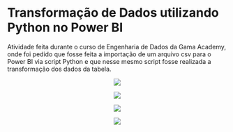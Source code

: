 <h1>Transformação de Dados utilizando Python no Power BI</h1>

<p>Atividade feita durante o curso de Engenharia de Dados da Gama Academy, onde foi pedido que fosse feita a importação de um arquivo csv para o Power BI  via script Python e que nesse mesmo script fosse realizada a transformação dos dados da tabela.</p>

<p align="center">
<img src="https://user-images.githubusercontent.com/95757534/219682307-912d81c0-f930-4ba9-878d-813d9a147cd7.jpg">
</p>

<p align="center">
<img src="https://user-images.githubusercontent.com/95757534/219682600-1f823436-5ada-41ab-bd02-799fd8325e43.jpg">
</p>

<p align="center">
<img src="https://user-images.githubusercontent.com/95757534/219682664-170484ab-1e2a-45e4-8c9e-48ecaac7f41c.jpg">
</p>

<p align="center">
<img src="https://user-images.githubusercontent.com/95757534/219682755-990e8a09-2c58-4509-8cea-404fdfe0e96c.jpg">
</p>